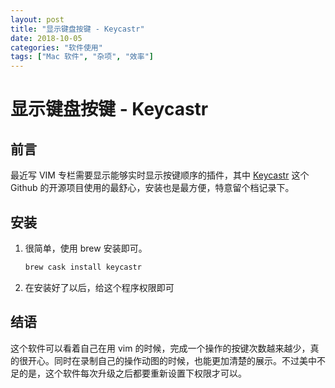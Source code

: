 ```yaml
---
layout: post
title: "显示键盘按键 - Keycastr"
date: 2018-10-05
categories: "软件使用"
tags: ["Mac 软件", "杂项", "效率"]
---
```


# 显示键盘按键 - Keycastr
## 前言
最近写 VIM 专栏需要显示能够实时显示按键顺序的插件，其中 [Keycastr](https://github.com/keycastr/keycastr) 这个 Github 的开源项目使用的最舒心，安装也是最方便，特意留个档记录下。

## 安装
1. 很简单，使用 brew 安装即可。
	```bash
	brew cask install keycastr
	```
2. 在安装好了以后，给这个程序权限即可

## 结语
这个软件可以看着自己在用 vim 的时候，完成一个操作的按键次数越来越少，真的很开心。同时在录制自己的操作动图的时候，也能更加清楚的展示。不过美中不足的是，这个软件每次升级之后都要重新设置下权限才可以。

